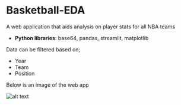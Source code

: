 # Basketball-EDA
A web application that aids analysis on player stats for all NBA teams

* **Python libraries**: base64, pandas, streamlit, matplotlib

Data can be filtered based on;
* Year
* Team
* Position

Below is an image of the web app

![alt text](https://github.com/pasDamola/Basketball-EDA/blob/nbapp.png "NBA player stats web app")
